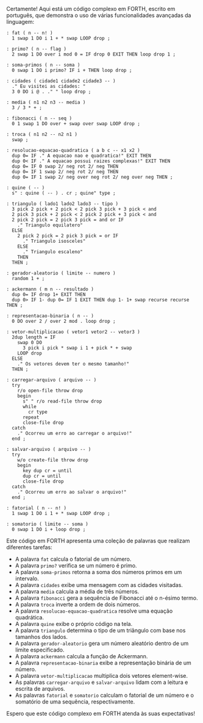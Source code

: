 Certamente! Aqui está um código complexo em FORTH, escrito em português, que demonstra o uso de várias funcionalidades avançadas da linguagem:

```
: fat ( n -- n! )
  1 swap 1 DO i 1 + * swap LOOP drop ;

: primo? ( n -- flag )
  2 swap 1 DO over i mod 0 = IF drop 0 EXIT THEN loop drop 1 ;

: soma-primos ( n -- soma )
  0 swap 1 DO i primo? IF i + THEN loop drop ;

: cidades ( cidade1 cidade2 cidade3 -- )
  ." Eu visitei as cidades: "
  3 0 DO i @ . ." " loop drop ;

: media ( n1 n2 n3 -- media )
  3 / 3 * + ;

: fibonacci ( n -- seq )
  0 1 swap 1 DO over + swap over swap LOOP drop ;

: troca ( n1 n2 -- n2 n1 )
  swap ;

: resolucao-equacao-quadratica ( a b c -- x1 x2 )
  dup 0= IF ." A equacao nao e quadratica!" EXIT THEN
  dup 0< IF ." A equacao possui raizes complexas!" EXIT THEN
  dup 0= IF 0 swap 2/ neg rot 2/ neg THEN
  dup 0= IF 1 swap 2/ neg rot 2/ neg THEN
  dup 0= IF 1 swap 2/ neg over neg rot 2/ neg over neg THEN ;

: quine ( -- )
  s" : quine ( -- ) . cr ; quine" type ;

: triangulo ( lado1 lado2 lado3 -- tipo )
  3 pick 2 pick + 2 pick < 2 pick 3 pick + 3 pick < and
  2 pick 3 pick + 2 pick < 2 pick 2 pick + 3 pick < and
  2 pick 2 pick = 2 pick 3 pick = and or IF
    ." Triangulo equilatero"
  ELSE
    2 pick 2 pick = 2 pick 3 pick = or IF
      ." Triangulo isosceles"
    ELSE
      ." Triangulo escaleno"
    THEN
  THEN ;

: gerador-aleatorio ( limite -- numero )
  random 1 + ;

: ackermann ( m n -- resultado )
  dup 0= IF drop 1+ EXIT THEN
  dup 0> IF 1- dup 0= IF 1 EXIT THEN dup 1- 1+ swap recurse recurse THEN ;

: representacao-binaria ( n -- )
  0 DO over 2 / over 2 mod . loop drop ;

: vetor-multiplicacao ( vetor1 vetor2 -- vetor3 )
  2dup length = IF
    swap 0 DO
      3 pick i pick * swap i 1 + pick * + swap
    LOOP drop
  ELSE
    ." Os vetores devem ter o mesmo tamanho!"
  THEN ;

: carregar-arquivo ( arquivo -- )
  try
    r/o open-file throw drop
    begin
      s" " r/o read-file throw drop
      while
        cr type
      repeat
      close-file drop
  catch
    ." Ocorreu um erro ao carregar o arquivo!"
  end ;

: salvar-arquivo ( arquivo -- )
  try
    w/o create-file throw drop
    begin
      key dup cr = until
      dup cr = until
      close-file drop
  catch
    ." Ocorreu um erro ao salvar o arquivo!"
  end ;

: fatorial ( n -- n! )
  1 swap 1 DO i 1 + * swap LOOP drop ;

: somatorio ( limite -- soma )
  0 swap 1 DO i + loop drop ;
```

Este código em FORTH apresenta uma coleção de palavras que realizam diferentes tarefas:

- A palavra `fat` calcula o fatorial de um número.
- A palavra `primo?` verifica se um número é primo.
- A palavra `soma-primos` retorna a soma dos números primos em um intervalo.
- A palavra `cidades` exibe uma mensagem com as cidades visitadas.
- A palavra `media` calcula a média de três números.
- A palavra `fibonacci` gera a sequência de Fibonacci até o n-ésimo termo.
- A palavra `troca` inverte a ordem de dois números.
- A palavra `resolucao-equacao-quadratica` resolve uma equação quadrática.
- A palavra `quine` exibe o próprio código na tela.
- A palavra `triangulo` determina o tipo de um triângulo com base nos tamanhos dos lados.
- A palavra `gerador-aleatorio` gera um número aleatório dentro de um limite especificado.
- A palavra `ackermann` calcula a função de Ackermann.
- A palavra `representacao-binaria` exibe a representação binária de um número.
- A palavra `vetor-multiplicacao` multiplica dois vetores element-wise.
- As palavras `carregar-arquivo` e `salvar-arquivo` lidam com a leitura e escrita de arquivos.
- As palavras `fatorial` e `somatorio` calculam o fatorial de um número e o somatório de uma sequência, respectivamente.

Espero que este código complexo em FORTH atenda às suas expectativas!